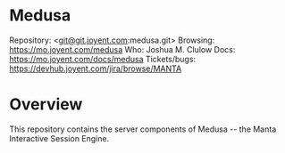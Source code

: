 # Medusa

Repository: <git@git.joyent.com:medusa.git>
Browsing: <https://mo.joyent.com/medusa>
Who: Joshua M. Clulow
Docs: <https://mo.joyent.com/docs/medusa>
Tickets/bugs: <https://devhub.joyent.com/jira/browse/MANTA>


# Overview

This repository contains the server components of Medusa -- the Manta
Interactive Session Engine.


